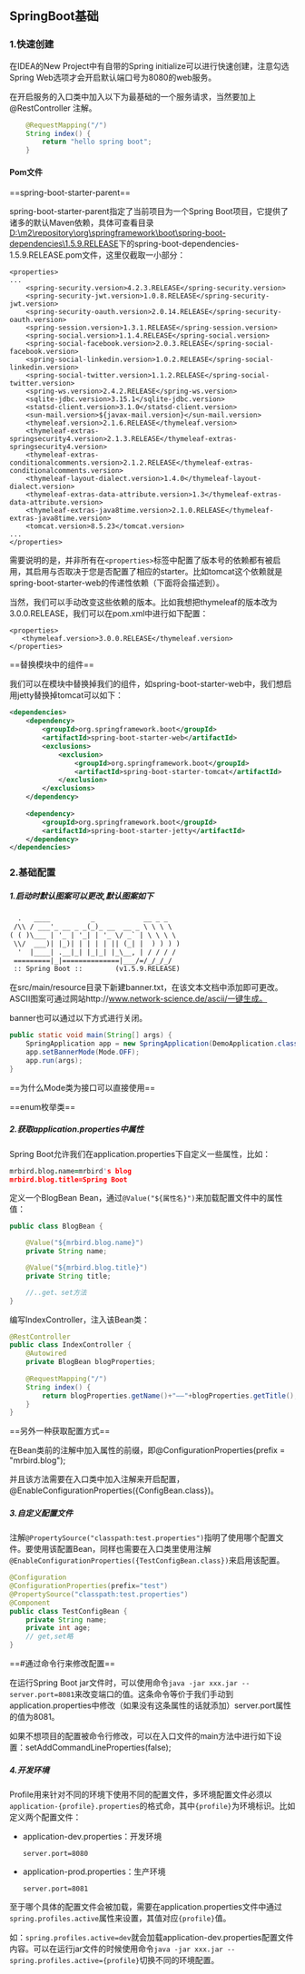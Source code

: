 ## SpringBoot基础

### 1.快速创建

在IDEA的New Project中有自带的Spring initialize可以进行快速创建，注意勾选Spring Web选项才会开启默认端口号为8080的web服务。

在开启服务的入口类中加入以下为最基础的一个服务请求，当然要加上@RestController 注解。

```java
    @RequestMapping("/")
    String index() {
        return "hello spring boot";
    }
```



#### Pom文件

==spring-boot-starter-parent==

spring-boot-starter-parent指定了当前项目为一个Spring Boot项目，它提供了诸多的默认Maven依赖，具体可查看目录[D:\m2\repository\org\springframework\boot\spring-boot-dependencies\1.5.9.RELEASE](file:///D:/m2/repository/org/springframework/boot/spring-boot-dependencies/1.5.9.RELEASE)下的spring-boot-dependencies-1.5.9.RELEASE.pom文件，这里仅截取一小部分：

```
<properties>
...	
    <spring-security.version>4.2.3.RELEASE</spring-security.version>
    <spring-security-jwt.version>1.0.8.RELEASE</spring-security-jwt.version>
    <spring-security-oauth.version>2.0.14.RELEASE</spring-security-oauth.version>
    <spring-session.version>1.3.1.RELEASE</spring-session.version>
    <spring-social.version>1.1.4.RELEASE</spring-social.version>
    <spring-social-facebook.version>2.0.3.RELEASE</spring-social-facebook.version>
    <spring-social-linkedin.version>1.0.2.RELEASE</spring-social-linkedin.version>
    <spring-social-twitter.version>1.1.2.RELEASE</spring-social-twitter.version>
    <spring-ws.version>2.4.2.RELEASE</spring-ws.version>
    <sqlite-jdbc.version>3.15.1</sqlite-jdbc.version>
    <statsd-client.version>3.1.0</statsd-client.version>
    <sun-mail.version>${javax-mail.version}</sun-mail.version>
    <thymeleaf.version>2.1.6.RELEASE</thymeleaf.version>
    <thymeleaf-extras-springsecurity4.version>2.1.3.RELEASE</thymeleaf-extras-springsecurity4.version>
    <thymeleaf-extras-conditionalcomments.version>2.1.2.RELEASE</thymeleaf-extras-conditionalcomments.version>
    <thymeleaf-layout-dialect.version>1.4.0</thymeleaf-layout-dialect.version>
    <thymeleaf-extras-data-attribute.version>1.3</thymeleaf-extras-data-attribute.version>
    <thymeleaf-extras-java8time.version>2.1.0.RELEASE</thymeleaf-extras-java8time.version>
    <tomcat.version>8.5.23</tomcat.version>
...    
</properties>
```

需要说明的是，并非所有在`<properties>`标签中配置了版本号的依赖都有被启用，其启用与否取决于您是否配置了相应的starter。比如tomcat这个依赖就是spring-boot-starter-web的传递性依赖（下面将会描述到）。

当然，我们可以手动改变这些依赖的版本。比如我想把thymeleaf的版本改为3.0.0.RELEASE，我们可以在pom.xml中进行如下配置：

```
<properties>
   <thymeleaf.version>3.0.0.RELEASE</thymeleaf.version>
</properties>
```



==替换模块中的组件==

我们可以在模块中替换掉我们的组件，如spring-boot-starter-web中，我们想启用jetty替换掉tomcat可以如下：

```xml
<dependencies>
    <dependency>
        <groupId>org.springframework.boot</groupId>
        <artifactId>spring-boot-starter-web</artifactId>
        <exclusions>
            <exclusion>
                <groupId>org.springframework.boot</groupId>
                <artifactId>spring-boot-starter-tomcat</artifactId>
            </exclusion>
        </exclusions>
    </dependency>
    
    <dependency>
        <groupId>org.springframework.boot</groupId>
        <artifactId>spring-boot-starter-jetty</artifactId>
    </dependency>
</dependencies>
```



### 2.基础配置

##### 1.启动时默认图案可以更改,默认图案如下

```xml
  .   ____          _            __ _ _
 /\\ / ___'_ __ _ _(_)_ __  __ _ \ \ \ \
( ( )\___ | '_ | '_| | '_ \/ _` | \ \ \ \
 \\/  ___)| |_)| | | | | || (_| |  ) ) ) )
  '  |____| .__|_| |_|_| |_\__, | / / / /
 =========|_|==============|___/=/_/_/_/
 :: Spring Boot ::        (v1.5.9.RELEASE)
```

在src/main/resource目录下新建banner.txt，在该文本文档中添加即可更改。ASCII图案可通过网站http://www.network-science.de/ascii/一键生成。



banner也可以通过以下方式进行关闭。

```java
public static void main(String[] args) {
    SpringApplication app = new SpringApplication(DemoApplication.class);
    app.setBannerMode(Mode.OFF);
    app.run(args);
}
```

==为什么Mode类为接口可以直接使用==

==enum枚举类==



##### 2.获取application.properties中属性

Spring Boot允许我们在application.properties下自定义一些属性，比如：

```pro
mrbird.blog.name=mrbird's blog
mrbird.blog.title=Spring Boot
```

定义一个BlogBean Bean，通过`@Value("${属性名}")`来加载配置文件中的属性值：

```java
public class BlogBean {

    @Value("${mrbird.blog.name}")
    private String name;

    @Value("${mrbird.blog.title}")
    private String title;

    //..get、set方法	
}
```

编写IndexController，注入该Bean类：

```java
@RestController
public class IndexController {
    @Autowired
    private BlogBean blogProperties;
    
    @RequestMapping("/")
    String index() {
        return blogProperties.getName()+"——"+blogProperties.getTitle();
    }
}
```



==另外一种获取配置方式==

在Bean类前的注解中加入属性的前缀，即@ConfigurationProperties(prefix = "mrbird.blog");

并且该方法需要在入口类中加入注解来开启配置，@EnableConfigurationProperties({ConfigBean.class})。



##### 3.自定义配置文件

注解`@PropertySource("classpath:test.properties")`指明了使用哪个配置文件。要使用该配置Bean，同样也需要在入口类里使用注解`@EnableConfigurationProperties({TestConfigBean.class})`来启用该配置。

```java
@Configuration
@ConfigurationProperties(prefix="test")
@PropertySource("classpath:test.properties")
@Component
public class TestConfigBean {
    private String name;
    private int age;
    // get,set略
}
```

==#通过命令行来修改配置==

在运行Spring Boot jar文件时，可以使用命令`java -jar xxx.jar --server.port=8081`来改变端口的值。这条命令等价于我们手动到application.properties中修改（如果没有这条属性的话就添加）server.port属性的值为8081。

如果不想项目的配置被命令行修改，可以在入口文件的main方法中进行如下设置：setAddCommandLineProperties(false);



##### 4.开发环境

Profile用来针对不同的环境下使用不同的配置文件，多环境配置文件必须以`application-{profile}.properties`的格式命，其中`{profile}`为环境标识。比如定义两个配置文件：

- application-dev.properties：开发环境

  ```
  server.port=8080
  ```

- application-prod.properties：生产环境

  ```
  server.port=8081
  ```

至于哪个具体的配置文件会被加载，需要在application.properties文件中通过`spring.profiles.active`属性来设置，其值对应`{profile}`值。

如：`spring.profiles.active=dev`就会加载application-dev.properties配置文件内容。可以在运行jar文件的时候使用命令`java -jar xxx.jar --spring.profiles.active={profile}`切换不同的环境配置。





